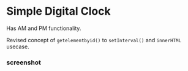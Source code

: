 # Simple Digital Clock

Has AM and PM functionality.

Revised concept of `getelementbyid()` to `setInterval()` and `innerHTML` usecase.

### screenshot

